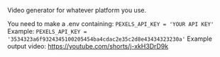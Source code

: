 Video generator for whatever platform you use.

You need to make a .env containing:
```PEXELS_API_KEY = 'YOUR API KEY'```
Example:
```PEXELS_API_KEY = '3534323a6f9324345100205454ba4cdac2e35c2d8e43434323230a'```
Example output video:
https://youtube.com/shorts/j-xkH3DrD9k